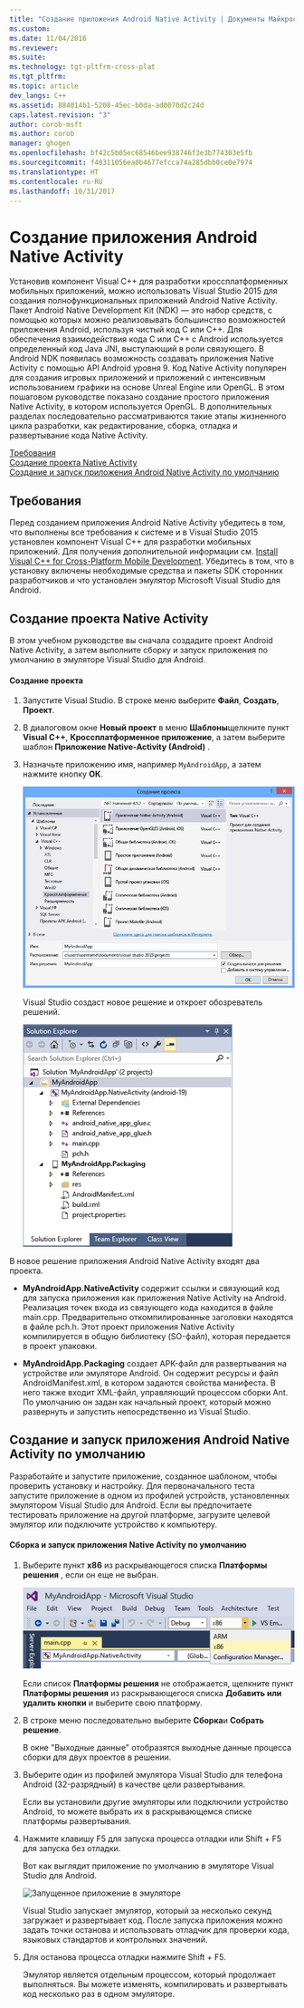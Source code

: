 ```yaml
---
title: "Создание приложения Android Native Activity | Документы Майкрософт"
ms.custom: 
ms.date: 11/04/2016
ms.reviewer: 
ms.suite: 
ms.technology: tgt-pltfrm-cross-plat
ms.tgt_pltfrm: 
ms.topic: article
dev_langs: C++
ms.assetid: 884014b1-5208-45ec-b0da-ad0070d2c24d
caps.latest.revision: "3"
author: corob-msft
ms.author: corob
manager: ghogen
ms.openlocfilehash: bf42c5b05ec68546bee938746f3e3b774303e5fb
ms.sourcegitcommit: f40311056ea0b4677efcca74a285dbb0ce0e7974
ms.translationtype: HT
ms.contentlocale: ru-RU
ms.lasthandoff: 10/31/2017
---
```

# <a name="create-an-android-native-activity-app"></a>Создание приложения Android Native Activity
Установив компонент Visual C++ для разработки кроссплатформенных мобильных приложений, можно использовать Visual Studio 2015 для создания полнофункциональных приложений Android Native Activity. Пакет Android Native Development Kit (NDK) — это набор средств, с помощью которых можно реализовывать большинство возможностей приложения Android, используя чистый код C или C++. Для обеспечения взаимодействия кода C или C++ с Android используется определенный код Java JNI, выступающий в роли связующего. В Android NDK появилась возможность создавать приложения Native Activity с помощью API Android уровня 9. Код Native Activity популярен для создания игровых приложений и приложений с интенсивным использованием графики на основе Unreal Engine или OpenGL. В этом пошаговом руководстве показано создание простого приложения Native Activity, в котором используется OpenGL. В дополнительных разделах последовательно рассматриваются такие этапы жизненного цикла разработки, как редактирование, сборка, отладка и развертывание кода Native Activity.  
  
 [Требования](#req)   
 [Создание проекта Native Activity](#Create)   
 [Создание и запуск приложения Android Native Activity по умолчанию](#BuildHello)  
  
##  <a name="req"></a> Требования  
 Перед созданием приложения Android Native Activity убедитесь в том, что выполнены все требования к системе и в Visual Studio 2015 установлен компонент Visual C++ для разработки мобильных приложений. Для получения дополнительной информации см. [Install Visual C++ for Cross-Platform Mobile Development](../cross-platform/install-visual-cpp-for-cross-platform-mobile-development.md). Убедитесь в том, что в установку включены необходимые средства и пакеты SDK сторонних разработчиков и что установлен эмулятор Microsoft Visual Studio для Android.  
  
##  <a name="Create"></a> Создание проекта Native Activity  
 В этом учебном руководстве вы сначала создадите проект Android Native Activity, а затем выполните сборку и запуск приложения по умолчанию в эмуляторе Visual Studio для Android.  
  
#### <a name="to-create-a-new-project"></a>Создание проекта  
  
1.  Запустите Visual Studio. В строке меню выберите **Файл**, **Создать**, **Проект**.  
  
2.  В диалоговом окне **Новый проект** в меню **Шаблоны**щелкните пункт **Visual C++**, **Кроссплатформенное приложение**, а затем выберите шаблон **Приложение Native-Activity (Android)** .  
  
3.  Назначьте приложению имя, например `MyAndroidApp`, а затем нажмите кнопку **ОК**.  
  
     ![Создание проекта Native Activity](../cross-platform/media/cppmdd_newproject.PNG "CppMDD_NewProject")  
  
     Visual Studio создаст новое решение и откроет обозреватель решений.  
  
     ![Проект Native Activity в Solution Explorer](../cross-platform/media/cppmdd_rc_na_solutionexp.PNG "CPPMDD_RC_NA_SolutionExp")  
  
 В новое решение приложения Android Native Activity входят два проекта.  
  
-   **MyAndroidApp.NativeActivity** содержит ссылки и связующий код для запуска приложения как приложения Native Activity на Android. Реализация точек входа из связующего кода находится в файле main.cpp. Предварительно откомпилированные заголовки находятся в файле pch.h. Этот проект приложения Native Activity компилируется в общую библиотеку (SO-файл), которая передается в проект упаковки.  
  
-   **MyAndroidApp.Packaging** создает APK-файл для развертывания на устройстве или эмуляторе Android. Он содержит ресурсы и файл AndroidManifest.xml, в котором задаются свойства манифеста. В него также входит XML-файл, управляющий процессом сборки Ant. По умолчанию он задан как начальный проект, который можно развернуть и запустить непосредственно из Visual Studio.  
  
##  <a name="BuildHello"></a> Создание и запуск приложения Android Native Activity по умолчанию  
 Разработайте и запустите приложение, созданное шаблоном, чтобы проверить установку и настройку. Для первоначального теста запустите приложение в одном из профилей устройств, установленных эмулятором Visual Studio для Android. Если вы предпочитаете тестировать приложение на другой платформе, загрузите целевой эмулятор или подключите устройство к компьютеру.  
  
#### <a name="to-build-and-run-the-default-native-activity-app"></a>Сборка и запуск приложения Native Activity по умолчанию  
  
1.  Выберите пункт **x86** из раскрывающегося списка **Платформы решения** , если он еще не выбран.  
  
     ![Выбор раскрывающегося списка решений платформ x86](../cross-platform/media/cppmdd_rc_na_solution_x86.png "CPPMDD_RC_NA_Solution_x86")  
  
     Если список **Платформы решения** не отображается, щелкните пункт **Платформы решения** из раскрывающегося списка **Добавить или удалить кнопки** и выберите свою платформу.  
  
2.  В строке меню последовательно выберите **Сборка**и **Собрать решение**.  
  
     В окне "Выходные данные" отобразятся выходные данные процесса сборки для двух проектов в решении.  
  
3.  Выберите один из профилей эмулятора Visual Studio для телефона Android (32-разрядный) в качестве цели развертывания.  
  
     Если вы установили другие эмуляторы или подключили устройство Android, то можете выбрать их в раскрывающемся списке платформы развертывания.  
  
4.  Нажмите клавишу F5 для запуска процесса отладки или Shift + F5 для запуска без отладки.  
  
     Вот как выглядит приложение по умолчанию в эмуляторе Visual Studio для Android.  
  
     ![Запущенное приложение в эмуляторе](../cross-platform/media/cppmdd_emulator_running_app.PNG "CppMDD_Emulator_Running_App")  
  
     Visual Studio запускает эмулятор, который за несколько секунд загружает и развертывает код. После запуска приложения можно задать точки останова и использовать отладчик для проверки кода, языковых стандартов и контрольных значений.  
  
5.  Для останова процесса отладки нажмите Shift + F5.  
  
     Эмулятор является отдельным процессом, который продолжает выполняться. Вы можете изменять, компилировать и развертывать код несколько раз в одном эмуляторе.